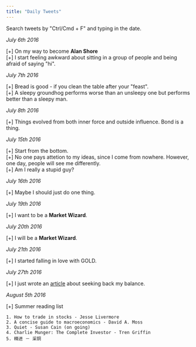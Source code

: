 ```yaml
---
title: "Daily Tweets"
---
```


Search tweets by "Ctrl/Cmd + F" and typing in the date.

_July 6th 2016_

[+] On my way to become **Alan Shore**  
[+] I start feeling awkward about sitting in a group of people and being afraid of saying "hi".

_July 7th 2016_

[+] Bread is good - if you clean the table after your "feast".  
[+] A sleepy groundhog performs worse than an unsleepy one but performs better than a sleepy man.

_July 8th 2016_

[+] Things evolved from both inner force and outside influence. Bond is a thing.

_July 15th 2016_

[+] Start from the bottom.  
[+] No one pays attetion to my ideas, since I come from nowhere. However, one day, people will see me differently.  
[+] Am I really a stupid guy?

_July 16th 2016_

[+] Maybe I should just do one thing.

_July 19th 2016_

[+] I want to be a **Market Wizard**.

_July 20th 2016_

[+] I will be a **Market Wizard**.

_July 21th 2016_

[+] I started falling in love with GOLD.

_July 27th 2016_

[+] I just wrote an [article]({{site.url}}/assets/the-balance.pdf) about seeking back my balance.

_August 5th 2016_

[+] Summer reading list

	1. How to trade in stocks - Jesse Livermore
	2. A concise guide to macroeconomics - David A. Moss
	3. Quiet - Susan Cain (on going)
	4. Charlie Munger: The Complete Investor - Tren Griffin
	5. 精进 － 采铜
